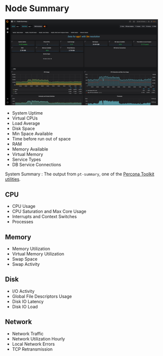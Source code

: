 # Node Summary

![image](../_images/PMM_Node_Summary.jpg)

- System Uptime
- Virtual CPUs
- Load Average
- Disk Space
- Min Space Available
- Time before run out of space
- RAM
- Memory Available
- Virtual Memory
- Service Types
- DB Service Connections

System Summary
: The output from `pt-summary`, one of the [Percona Toolkit utilities](https://www.percona.com/doc/percona-toolkit/LATEST/pt-summary.html).


## CPU

- CPU Usage
- CPU Saturation and Max Core Usage
- Interrupts and Context Switches
- Processes

## Memory

- Memory Utilization
- Virtual Memory Utilization
- Swap Space
- Swap Activity

## Disk

- I/O Activity
- Global File Descriptors Usage
- Disk IO Latency
- Disk IO Load

## Network

- Network Traffic
- Network Utilization Hourly
- Local Network Errors
- TCP Retransmission
